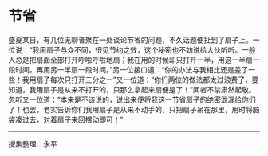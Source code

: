 # 节省

盛夏某日，有几位无聊者聚在一处谈论节省的问题，不久话题便扯到了扇子上。一位说：“我用扇子与众不同，很见节约之效，这个秘密也不妨说给大伙听听。一般人总是把扇面全部打开呼啦呼啦地扇；我在用的时候却只打开一半，用这一半扇一段时间，再用另一半扇一段时间。”另一位接口道：“你的办法与我相比还是差了一些！我用扇子每次只打开三分之一”又一位道：“你们两位的做法都太过浪费了，要知道，我用扇子是从来不打开的，只那么拿起来扇便是了！”闻者不禁肃然起敬。忽听又一位道：“本来是不该说的，说出来便将我这一节省扇子的绝密泄漏给你们了！也罢，老实告诉你们我用扇子是从来不动手的，只把扇子吊在那里，用时将脑袋凑过去，对着扇子来回摆动即可！”

---

搜集整理：永平
